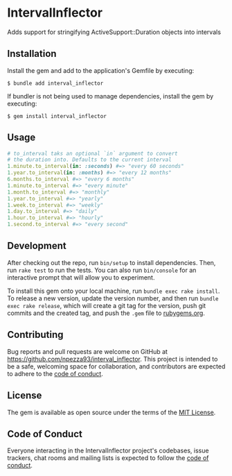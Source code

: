 # IntervalInflector

Adds support for stringifying ActiveSupport::Duration objects into intervals

## Installation

Install the gem and add to the application's Gemfile by executing:

    $ bundle add interval_inflector

If bundler is not being used to manage dependencies, install the gem by executing:

    $ gem install interval_inflector

## Usage

```ruby
# to_interval taks an optional `in` argument to convert
# the duration into. Defaults to the current interval
1.minute.to_interval(in: :seconds) #=> "every 60 seconds"
1.year.to_interval(in: :months) #=> "every 12 months"
6.months.to_interval #=> "every 6 months"
1.minute.to_interval #=> "every minute"
1.month.to_interval #=> "monthly"
1.year.to_interval #=> "yearly"
1.week.to_interval #=> "weekly"
1.day.to_interval #=> "daily"
1.hour.to_interval #=> "hourly"
1.second.to_interval #=> "every second"
```

## Development

After checking out the repo, run `bin/setup` to install dependencies. Then, run `rake test` to run the tests. You can also run `bin/console` for an interactive prompt that will allow you to experiment.

To install this gem onto your local machine, run `bundle exec rake install`. To release a new version, update the version number, and then run `bundle exec rake release`, which will create a git tag for the version, push git commits and the created tag, and push the `.gem` file to [rubygems.org](https://rubygems.org).

## Contributing

Bug reports and pull requests are welcome on GitHub at https://github.com/npezza93/interval_inflector. This project is intended to be a safe, welcoming space for collaboration, and contributors are expected to adhere to the [code of conduct](https://github.com/npezza93/interval_inflector/blob/main/CODE_OF_CONDUCT.md).

## License

The gem is available as open source under the terms of the [MIT License](https://opensource.org/licenses/MIT).

## Code of Conduct

Everyone interacting in the IntervalInflector project's codebases, issue trackers, chat rooms and mailing lists is expected to follow the [code of conduct](https://github.com/npezza93/interval_inflector/blob/main/CODE_OF_CONDUCT.md).
